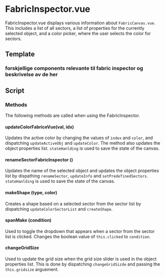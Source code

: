 # FabricInspector.vue

FabricInspector.vue displays various information about `FabricCanvas.vue`. This includes a list of all sectors, a list of properties for the currently selected object, and a color picker, where the user selects the color for sectors.

## Template

### forskjellige components relevante til fabric inspector og beskrivelse av de her

## Script

### Methods

The following methods are called when using the FabricInspector. 

#### updateColorFabriceVue(val, idx)

Updates the active color by changing the values of
`index` and `color`, and dispatching `updateActiveObj` 
and `updateColor`. The method also updates the object properties 
list. `stateHanlding` is used to save the state of the canvas. 

#### renameSectorFabricInspector ()

Updates the name of the selected object and updates 
the object properties list by dispathing `renameSector`, `updateInfo` and `setPredefinedSectors`.
`stateHanlding` is used to save the state of the canvas. 

#### makeShape (type, color)

Creates a shape based on a selected sector from the sector list by 
dispatching `updateColorSectorList` and `createShape`.

#### spanMake (condition)

Used to toggle the dropdown that appears when a sector from the
sector list is clicked. Changes the boolean value of `this.clicked` to `condition`.

#### changeGridSize

Used to update the grid size when the grid size
slider is used in the object properties list. This is done by dispatching
`changeGridSizde` and passing the `this.gridsize` arguement.
 
